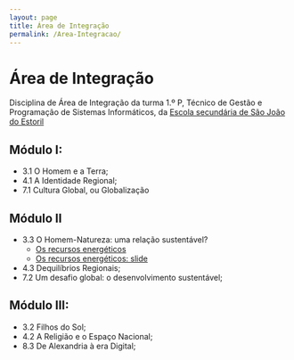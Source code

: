 ```yaml
---
layout: page
title: Área de Integração
permalink: /Area-Integracao/
---
```


# Área de Integração
Disciplina de Área de Integração da turma 1.º P, Técnico de Gestão e Programação de Sistemas Informáticos, da [Escola secundária de São João do Estoril](http://aesje.pt)

## Módulo I:
- 3.1 O Homem e a Terra;
- 4.1 A Identidade Regional;
- 7.1 Cultura Global, ou Globalização

## Módulo II
  - 3.3 O Homem-Natureza: uma relação sustentável?
    - [Os recursos energéticos]({{site.baseurl}}/Recursos-Energeticos/)
    - [Os recursos energéticos: slide]({{site.baseurl}}/Area-Integracao/)
  - 4.3 Dequilíbrios Regionais;
  - 7.2 Um desafio global: o desenvolvimento sustentável;

## Módulo III:
  - 3.2 Filhos do Sol;
  - 4.2 A Religião e o Espaço Nacional;
  - 8.3 De Alexandria à era Digital;
